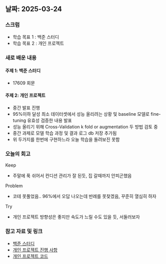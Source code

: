 ## 날짜: 2025-03-24

### 스크럼
- 학습 목표 1 : 백준 스터디
- 학습 목표 2 : 개인 프로젝트

### 새로 배운 내용
#### 주제 1: 백준 스터디
- 17609 회문

#### 주제 2: 개인 프로젝트
- 중간 발표 진행
- 95%이하 달성 최소 데이터셋에서 성능 올리려는 상황 및 baseline 모델로 fine-tuning 유효성 검증한 내용 발표
- 성능 올리기 위해 Cross-Validation k fold or augmentation 두 방법 검토 중
- 중간 과제로 모델 학습 과정 및 결과 로그 db 저장 추가됨
- 위 두가지를 한번에 구현하느라 오늘 학습을 돌려보진 못함

### 오늘의 회고
Keep
- 주말에 푹 쉬어서 컨디션 관리가 잘 된듯, 집 갈때까지 안피곤했음

Problem
- 코테 못풀었음.. 96%에서 오답 나오는데 반례를 못찾겠음, 꾸준히 열심히 하자

Try
- 개인 프로젝트 방향성은 좋지만 속도가 느릴 수도 있을 듯, 서둘러보자

### 참고 자료 및 링크
- [백준 스터디](https://www.acmicpc.net/submit/17609/91927638)
- [개인 프로젝트 진행 사항](https://www.notion.so/adapterz/1bb394a480618006b1f9c7f2a2305efd)
- [개인 프로젝트 코드](https://colab.research.google.com/drive/1KbImxjt-s7SCzWu2Lrf9zG6FKsIb216F?hl=ko#scrollTo=AsoIFPvwVKsV)